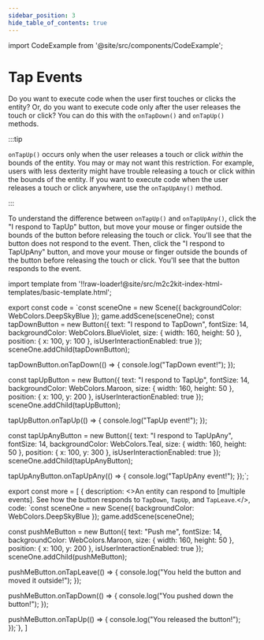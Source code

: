```yaml
---
sidebar_position: 3
hide_table_of_contents: true
---
```


import CodeExample from '@site/src/components/CodeExample';

# Tap Events

Do you want to execute code when the user first touches or clicks the entity? Or, do you want to execute code only after the user releases the touch or click? You can do this with the `onTapDown()` and `onTapUp()` methods.

:::tip

`onTapUp()` occurs only when the user releases a touch or click _within_ the bounds of the entity. You may or may not want this restriction. For example, users with less dexterity might have trouble releasing a touch or click within the bounds of the entity. If you want to execute code when the user releases a touch or click anywhere, use the `onTapUpAny()` method.

:::

To understand the difference between `onTapUp()` and `onTapUpAny()`, click the "I respond to TapUp" button, but move your mouse or finger outside the bounds of the button before releasing the touch or click. You'll see that the button does not respond to the event. Then, click the "I respond to TapUpAny" button, and move your mouse or finger outside the bounds of the button before releasing the touch or click. You'll see that the button responds to the event.

import template from '!!raw-loader!@site/src/m2c2kit-index-html-templates/basic-template.html';

export const code = `const sceneOne = new Scene({ backgroundColor: WebColors.DeepSkyBlue });
game.addScene(sceneOne);
const tapDownButton = new Button({
    text: "I respond to TapDown",
    fontSize: 14,
    backgroundColor: WebColors.BlueViolet,
    size: { width: 160, height: 50 },
    position: { x: 100, y: 100 },
    isUserInteractionEnabled: true
});
sceneOne.addChild(tapDownButton);
 
tapDownButton.onTapDown(() => {
    console.log("TapDown event!");
});
 
const tapUpButton = new Button({
    text: "I respond to TapUp",
    fontSize: 14,
    backgroundColor: WebColors.Maroon,
    size: { width: 160, height: 50 },
    position: { x: 100, y: 200 },
    isUserInteractionEnabled: true
});
sceneOne.addChild(tapUpButton);
 
tapUpButton.onTapUp(() => {
    console.log("TapUp event!");
});
 
const tapUpAnyButton = new Button({
    text: "I respond to TapUpAny",
    fontSize: 14,
    backgroundColor: WebColors.Teal,
    size: { width: 160, height: 50 },
    position: { x: 100, y: 300 },
    isUserInteractionEnabled: true
});
sceneOne.addChild(tapUpAnyButton);
 
tapUpAnyButton.onTapUpAny(() => {
    console.log("TapUpAny event!");
});`;
 
export const more = [
{ description: <>An entity can respond to [multiple events]. See how the button responds to `TapDown`, `TapUp`, and `TapLeave`.</>,
code: `const sceneOne = new Scene({ backgroundColor: WebColors.DeepSkyBlue });
game.addScene(sceneOne);
 
const pushMeButton = new Button({
    text: "Push me",
    fontSize: 14,
    backgroundColor: WebColors.Maroon,
    size: { width: 160, height: 50 },
    position: { x: 100, y: 200 },
    isUserInteractionEnabled: true
});
sceneOne.addChild(pushMeButton);
 
pushMeButton.onTapLeave(() => {
    console.log("You held the button and moved it outside!");
});
 
pushMeButton.onTapDown(() => {
    console.log("You pushed down the button!");
});
 
pushMeButton.onTapUp(() => {
    console.log("You released the button!");
});`},
]

<CodeExample code={code} more={more} template={template} console="true"/>
